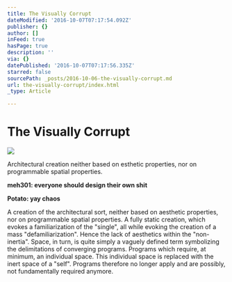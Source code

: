```yaml
---
title: The Visually Corrupt
dateModified: '2016-10-07T07:17:54.092Z'
publisher: {}
author: []
inFeed: true
hasPage: true
description: ''
via: {}
datePublished: '2016-10-07T07:17:56.335Z'
starred: false
sourcePath: _posts/2016-10-06-the-visually-corrupt.md
url: the-visually-corrupt/index.html
_type: Article

---
```

# The Visually Corrupt
![](https://the-grid-user-content.s3-us-west-2.amazonaws.com/d1ff84ec-e796-49bb-b7fb-f2013e838673.jpg)

Architectural creation neither based on esthetic properties, nor on programmable spatial properties.

**meh301: everyone should design their own shit**

**Potato: yay chaos**

A creation of the architectural sort, neither based on aesthetic properties, nor on programmable spatial properties. A fully static creation, which evokes a familiarization of the "single", all while evoking the creation of a mass "defamiliarization". Hence the lack of aesthetics within the "non-inertia". Space, in turn, is quite simply a vaguely defined term symbolizing the delimitations of converging programs. Programs which require, at minimum, an individual space. This individual space is replaced with the inert space of a "self". Programs therefore no longer apply and are possibly, not fundamentally required anymore.
